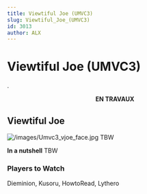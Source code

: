 ```yaml
---
title: Viewtiful Joe (UMVC3)
slug: Viewtiful_Joe_(UMVC3)
id: 3013
author: ALX
---
```


# Viewtiful Joe (UMVC3)

.

<center>

**EN TRAVAUX**

</center>

## Viewtiful Joe

![](/images/Umvc3_vjoe_face.jpg‎ "/images/Umvc3_vjoe_face.jpg‎") TBW

**In a nutshell** TBW

### Players to Watch

Dieminion, Kusoru, HowtoRead, Lythero
